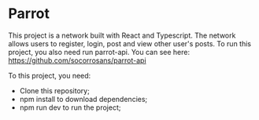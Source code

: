 # Parrot

This project is a network built with React and Typescript. The network allows users to register, login, post and view other user's posts. To run this project, you also need run parrot-api. You can see here: https://github.com/socorrosans/parrot-api

To this project, you need:
- Clone this repository;
- npm install to download dependencies;
- npm run dev to run the project;